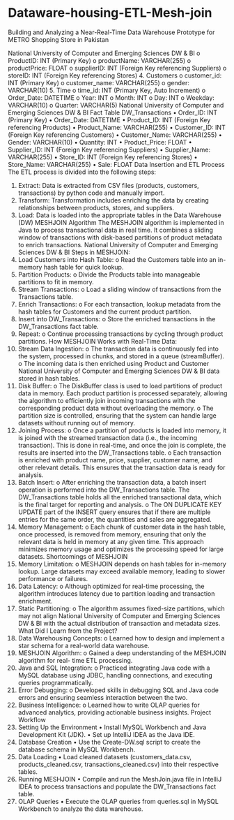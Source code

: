 # Dataware-housing-ETL-Mesh-join
Building and Analyzing a Near-Real-Time Data Warehouse Prototype for METRO Shopping Store in Pakistan

National University of Computer
and Emerging Sciences
DW & BI
o ProductID: INT (Primary Key)
o productName: VARCHAR(255)
o productPrice: FLOAT
o supplierID: INT (Foreign Key referencing Suppliers)
o storeID: INT (Foreign Key referencing Stores)
4. Customers
o customer_id: INT (Primary Key)
o customer_name: VARCHAR(255)
o gender: VARCHAR(10)
5. Time
o time_id: INT (Primary Key, Auto Increment)
o Order_Date: DATETIME
o Year: INT
o Month: INT
o Day: INT
o Weekday: VARCHAR(10)
o Quarter: VARCHAR(5)
National University of Computer
and Emerging Sciences
DW & BI
Fact Table
DW_Transactions
• Order_ID: INT (Primary Key)
• Order_Date: DATETIME
• Product_ID: INT (Foreign Key referencing Products)
• Product_Name: VARCHAR(255)
• Customer_ID: INT (Foreign Key referencing Customers)
• Customer_Name: VARCHAR(255)
• Gender: VARCHAR(10)
• Quantity: INT
• Product_Price: FLOAT
• Supplier_ID: INT (Foreign Key referencing Suppliers)
• Supplier_Name: VARCHAR(255)
• Store_ID: INT (Foreign Key referencing Stores)
• Store_Name: VARCHAR(255)
• Sale: FLOAT
Data Insertion and ETL Process
The ETL process is divided into the following steps:
1. Extract: Data is extracted from CSV files (products, customers,
transactions) by python code and manually import.
2. Transform: Transformation includes enriching the data by creating
relationships between products, stores, and suppliers.
3. Load: Data is loaded into the appropriate tables in the Data Warehouse
(DW)
MESHJOIN Algorithm
The MESHJOIN algorithm is implemented in Java to process transactional data in
real time. It combines a sliding window of transactions with disk-based partitions
of product metadata to enrich transactions.
National University of Computer
and Emerging Sciences
DW & BI
Steps in MESHJOIN:
1. Load Customers into Hash Table:
o Read the Customers table into an in-memory hash table for quick
lookup.
2. Partition Products:
o Divide the Products table into manageable partitions to fit in
memory.
3. Stream Transactions:
o Load a sliding window of transactions from the Transactions table.
4. Enrich Transactions:
o For each transaction, lookup metadata from the hash tables for
Customers and the current product partition.
5. Insert into DW_Transactions:
o Store the enriched transactions in the DW_Transactions fact table.
6. Repeat:
o Continue processing transactions by cycling through product
partitions.
How MESHJOIN Works with Real-Time Data:
1. Stream Data Ingestion:
o The transaction data is continuously fed into the system, processed in
chunks, and stored in a queue (streamBuffer).
o The incoming data is then enriched using Product and Customer
National University of Computer
and Emerging Sciences
DW & BI
data stored in hash tables.
2. Disk Buffer:
o The DiskBuffer class is used to load partitions of product data in
memory. Each product partition is processed separately, allowing the
algorithm to efficiently join incoming transactions with the
corresponding product data without overloading the memory.
o The partition size is controlled, ensuring that the system can handle
large datasets without running out of memory.
3. Joining Process:
o Once a partition of products is loaded into memory, it is joined with
the streamed transaction data (i.e., the incoming transaction). This
is done in real-time, and once the join is complete, the results are
inserted into the DW_Transactions table.
o Each transaction is enriched with product name, price, supplier,
customer name, and other relevant details. This ensures that the
transaction data is ready for analysis.
4. Batch Insert:
o After enriching the transaction data, a batch insert operation is
performed into the DW_Transactions table. The DW_Transactions
table holds all the enriched transactional data, which is the final
target for reporting and analysis.
o The ON DUPLICATE KEY UPDATE part of the INSERT query
ensures that if there are multiple entries for the same order, the
quantities and sales are aggregated.
5. Memory Management:
o Each chunk of customer data in the hash table, once processed, is
removed from memory, ensuring that only the relevant data is held in
memory at any given time. This approach minimizes memory usage
and optimizes the processing speed for large datasets.
Shortcomings of MESHJOIN
1. Memory Limitation:
o MESHJOIN depends on hash tables for in-memory lookup. Large
datasets may exceed available memory, leading to slower
performance or failures.
2. Data Latency:
o Although optimized for real-time processing, the algorithm
introduces latency due to partition loading and transaction
enrichment.
3. Static Partitioning:
o The algorithm assumes fixed-size partitions, which may not align
National University of Computer
and Emerging Sciences
DW & BI
with the actual distribution of transaction and metadata sizes.
What Did I Learn from the Project?
1. Data Warehousing Concepts:
o Learned how to design and implement a star schema for a real-world
data warehouse.
2. MESHJOIN Algorithm:
o Gained a deep understanding of the MESHJOIN algorithm for real-
time ETL processing.
3. Java and SQL Integration:
o Practiced integrating Java code with a MySQL database using JDBC,
handling connections, and executing queries programmatically.
4. Error Debugging:
o Developed skills in debugging SQL and Java code errors and
ensuring seamless interaction between the two.
5. Business Intelligence:
o Learned how to write OLAP queries for advanced analytics,
providing actionable business insights.
Project Workflow
1. Setting Up the Environment
• Install MySQL Workbench and Java Development Kit (JDK).
• Set up IntelliJ IDEA as the Java IDE.
2. Database Creation
• Use the Create-DW.sql script to create the database schema in MySQL
Workbench.
3. Data Loading
• Load cleaned datasets (customers_data.csv, products_cleaned.csv,
transactions_cleaned.csv) into their respective tables.
4. Running MESHJOIN
• Compile and run the MeshJoin.java file in IntelliJ IDEA to process
transactions and populate the DW_Transactions fact table.
5. OLAP Queries
• Execute the OLAP queries from queries.sql in MySQL Workbench to
analyze the data warehouse.

